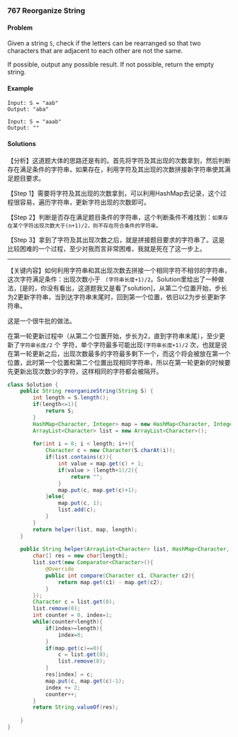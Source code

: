 ### 767 Reorganize String

#### Problem

Given a string `S`, check if the letters can be rearranged so that two characters that are adjacent to each other are not the same.

If possible, output any possible result.  If not possible, return the empty string.

#### Example

```
Input: S = "aab"
Output: "aba"
```

```
Input: S = "aaab"
Output: ""
```



#### Solutions

【分析】这道题大体的思路还是有的。首先将字符及其出现的次数拿到，然后判断存在满足条件的字符串，如果存在，利用字符及其出现的次数拼接新字符串使其满足题目要求。

【Step 1】需要将字符及其出现的次数拿到，可以利用HashMap去记录，这个过程很容易，遍历字符串，更新字符出现的次数即可。

【Step 2】判断是否存在满足题目条件的字符串，这个判断条件不难找到：`如果存在某个字符出现次数大于(n+1)/2，则不存在符合条件的字符串。`

【Step 3】拿到了字符及其出现次数之后，就是拼接题目要求的字符串了。这是比较困难的一个过程，至少对我而言非常困难，我就是死在了这一步上。

-----------------------------------------------------------------------------------------------------------------------------------------------------------

【关键内容】如何利用字符串和其出现次数去拼接一个相同字符不相邻的字符串，这次字符满足条件：出现次数小于 ` (字符串长度+1)/2`。Solution里给出了一种做法，[是的，你没有看出，这道题我又是看了solution]，从第二个位置开始，步长为2更新字符串，当到达字符串末尾时，回到第一个位置，依旧以2为步长更新字符串。

这是一个很牛批的做法。

在第一轮更新过程中（从第二个位置开始，步长为2，直到字符串末尾），至少更新了`字符串长度/2` 个 字符，单个字符最多可能出现`(字符串长度+1)/2` 次，也就是说在第一轮更新之后，出现次数最多的字符最多剩下一个，而这个将会被放在第一个位置，此时第一个位置和第二个位置出现相同字符串，所以在第一轮更新的时候要先更新出现次数少的字符，这样相同的字符都会被隔开。

```java
class Solution {
    public String reorganizeString(String S) {
        int length = S.length();
        if(length<=1){
            return S;
        }
        HashMap<Character, Integer> map = new HashMap<Character, Integer>();
        ArrayList<Character> list = new ArrayList<Character>();
        
        for(int i = 0; i < length; i++){
            Character c = new Character(S.charAt(i));
            if(list.contains(c)){
                int value = map.get(c) + 1;
                if(value > (length+1)/2){
                    return "";
                }
                map.put(c, map.get(c)+1);
            }else{
                map.put(c, 1);
                list.add(c);
            }
        }
        return helper(list, map, length);
    }
    
    public String helper(ArrayList<Character> list, HashMap<Character, Integer> map, int length){
        char[] res = new char[length];
        list.sort(new Comparator<Character>(){
            @Override
            public int compare(Character c1, Character c2){
                return map.get(c1) - map.get(c2);
            }
        });
        Character c = list.get(0);
        list.remove(0);
        int counter = 0, index=1;
        while(counter<length){
            if(index>=length){
                index=0;
            }
            if(map.get(c)==0){
                c = list.get(0);
                list.remove(0);
            }
            res[index] = c;
            map.put(c, map.get(c)-1);
            index += 2;
            counter++;
        }
        return String.valueOf(res);
        
    }
}
```




